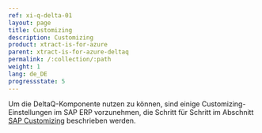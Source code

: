 ```yaml
---
ref: xi-q-delta-01
layout: page
title: Customizing
description: Customizing
product: xtract-is-for-azure
parent: xtract-is-for-azure-deltaq
permalink: /:collection/:path
weight: 1
lang: de_DE
progressstate: 5
---
```


Um die DeltaQ-Komponente nutzen zu können, sind einige Customizing-Einstellungen im SAP ERP vorzunehmen, die Schritt für Schritt im Abschnitt [SAP Customizing](../sap-customizing/customizing-fuer-deltaq) beschrieben werden.
